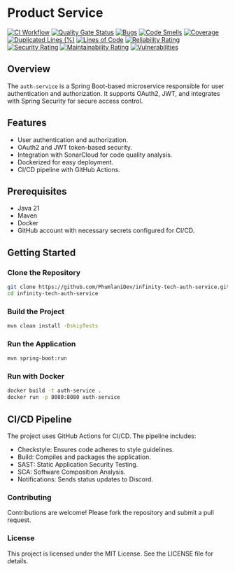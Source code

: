 # Product Service

[![CI Workflow](https://github.com/PhumlaniDev/infinity-tech-product-service/actions/workflows/ci-cd.yml/badge.svg)](https://github.com/PhumlaniDev/infinity-tech-product-service/actions/workflows/ci-cd.yml) [![Quality Gate Status](https://sonarcloud.io/api/project_badges/measure?project=PhumlaniDev_infinity-tech-product-service&metric=alert_status)](https://sonarcloud.io/summary/new_code?id=PhumlaniDev_infinity-tech-product-service) [![Bugs](https://sonarcloud.io/api/project_badges/measure?project=PhumlaniDev_infinity-tech-product-service&metric=bugs)](https://sonarcloud.io/summary/new_code?id=PhumlaniDev_infinity-tech-product-service) [![Code Smells](https://sonarcloud.io/api/project_badges/measure?project=PhumlaniDev_infinity-tech-product-service&metric=code_smells)](https://sonarcloud.io/summary/new_code?id=PhumlaniDev_infinity-tech-product-service) [![Coverage](https://sonarcloud.io/api/project_badges/measure?project=PhumlaniDev_infinity-tech-product-service&metric=coverage)](https://sonarcloud.io/summary/new_code?id=PhumlaniDev_infinity-tech-product-service) [![Duplicated Lines (%)](https://sonarcloud.io/api/project_badges/measure?project=PhumlaniDev_infinity-tech-product-service&metric=duplicated_lines_density)](https://sonarcloud.io/summary/new_code?id=PhumlaniDev_infinity-tech-product-service) [![Lines of Code](https://sonarcloud.io/api/project_badges/measure?project=PhumlaniDev_infinity-tech-product-service&metric=ncloc)](https://sonarcloud.io/summary/new_code?id=PhumlaniDev_infinity-tech-product-service) [![Reliability Rating](https://sonarcloud.io/api/project_badges/measure?project=PhumlaniDev_infinity-tech-product-service&metric=reliability_rating)](https://sonarcloud.io/summary/new_code?id=PhumlaniDev_infinity-tech-product-service) [![Security Rating](https://sonarcloud.io/api/project_badges/measure?project=PhumlaniDev_infinity-tech-product-service&metric=security_rating)](https://sonarcloud.io/summary/new_code?id=PhumlaniDev_infinity-tech-product-service) [![Maintainability Rating](https://sonarcloud.io/api/project_badges/measure?project=PhumlaniDev_infinity-tech-product-service&metric=sqale_rating)](https://sonarcloud.io/summary/new_code?id=PhumlaniDev_infinity-tech-product-service) [![Vulnerabilities](https://sonarcloud.io/api/project_badges/measure?project=PhumlaniDev_infinity-tech-product-service&metric=vulnerabilities)](https://sonarcloud.io/summary/new_code?id=PhumlaniDev_infinity-tech-product-service)

## Overview

The `auth-service` is a Spring Boot-based microservice responsible for user authentication and authorization. It supports OAuth2, JWT, and integrates with Spring Security for secure access control.

## Features

- User authentication and authorization.
- OAuth2 and JWT token-based security.
- Integration with SonarCloud for code quality analysis.
- Dockerized for easy deployment.
- CI/CD pipeline with GitHub Actions.

## Prerequisites

- Java 21
- Maven
- Docker
- GitHub account with necessary secrets configured for CI/CD.

## Getting Started

### Clone the Repository

```bash
git clone https://github.com/PhumlaniDev/infinity-tech-auth-service.git
cd infinity-tech-auth-service
```

### Build the Project

```bash
mvn clean install -DskipTests
```

### Run the Application

```bash
mvn spring-boot:run
```

### Run with Docker
```bash
docker build -t auth-service .
docker run -p 8080:8080 auth-service
```

## CI/CD Pipeline
The project uses GitHub Actions for CI/CD. The pipeline includes:


- Checkstyle: Ensures code adheres to style guidelines.
- Build: Compiles and packages the application.
- SAST: Static Application Security Testing.
- SCA: Software Composition Analysis.
- Notifications: Sends status updates to Discord.

### Contributing
Contributions are welcome! Please fork the repository and submit a pull request.



### License
This project is licensed under the MIT License. See the LICENSE file for details.
